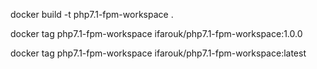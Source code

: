 docker build -t php7.1-fpm-workspace .

docker tag php7.1-fpm-workspace ifarouk/php7.1-fpm-workspace:1.0.0

docker tag php7.1-fpm-workspace ifarouk/php7.1-fpm-workspace:latest
